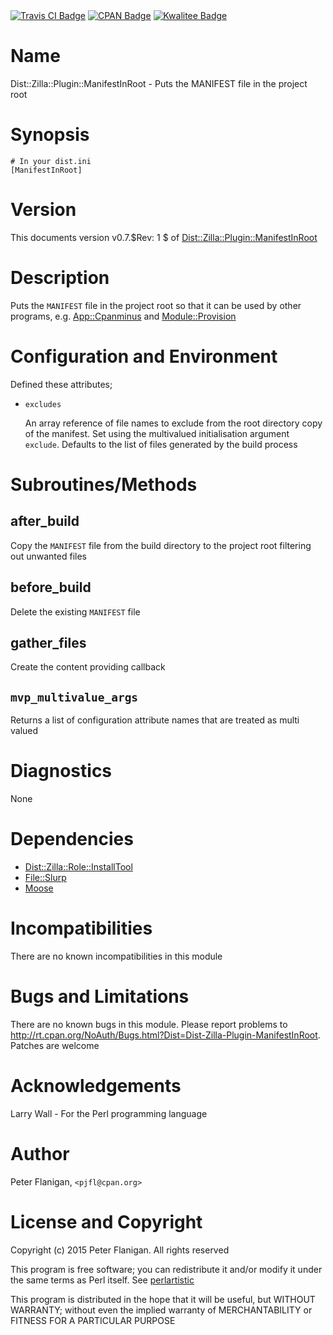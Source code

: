 <div>
    <a href="https://travis-ci.org/pjfl/p5-dist-zilla-plugin-manifestinroot"><img src="https://travis-ci.org/pjfl/p5-dist-zilla-plugin-manifestinroot.svg?branch=master" alt="Travis CI Badge"></a>
    <a href="http://badge.fury.io/pl/Dist-Zilla-Plugin-ManifestInRoot"><img src="https://badge.fury.io/pl/Dist-Zilla-Plugin-ManifestInRoot.svg" alt="CPAN Badge"></a>
    <a href="http://cpants.cpanauthors.org/dist/Dist-Zilla-Plugin-ManifestInRoot"><img src="http://cpants.cpanauthors.org/dist/Dist-Zilla-Plugin-ManifestInRoot.png" alt="Kwalitee Badge"></a>
</div>

# Name

Dist::Zilla::Plugin::ManifestInRoot - Puts the MANIFEST file in the project root

# Synopsis

    # In your dist.ini
    [ManifestInRoot]

# Version

This documents version v0.7.$Rev: 1 $ of [Dist::Zilla::Plugin::ManifestInRoot](https://metacpan.org/pod/Dist::Zilla::Plugin::ManifestInRoot)

# Description

Puts the `MANIFEST` file in the project root so that it can be used by
other programs, e.g. [App::Cpanminus](https://metacpan.org/pod/App::Cpanminus) and [Module::Provision](https://metacpan.org/pod/Module::Provision)

# Configuration and Environment

Defined these attributes;

- `excludes`

    An array reference of file names to exclude from the root directory copy of the
    manifest.  Set using the multivalued initialisation argument `exclude`.
    Defaults to the list of files generated by the build process

# Subroutines/Methods

## after\_build

Copy the `MANIFEST` file from the build directory to the project root filtering
out unwanted files

## before\_build

Delete the existing `MANIFEST` file

## gather\_files

Create the content providing callback

## `mvp_multivalue_args`

Returns a list of configuration attribute names that are treated as
multi valued

# Diagnostics

None

# Dependencies

- [Dist::Zilla::Role::InstallTool](https://metacpan.org/pod/Dist::Zilla::Role::InstallTool)
- [File::Slurp](https://metacpan.org/pod/File::Slurp)
- [Moose](https://metacpan.org/pod/Moose)

# Incompatibilities

There are no known incompatibilities in this module

# Bugs and Limitations

There are no known bugs in this module. Please report problems to
http://rt.cpan.org/NoAuth/Bugs.html?Dist=Dist-Zilla-Plugin-ManifestInRoot.
Patches are welcome

# Acknowledgements

Larry Wall - For the Perl programming language

# Author

Peter Flanigan, `<pjfl@cpan.org>`

# License and Copyright

Copyright (c) 2015 Peter Flanigan. All rights reserved

This program is free software; you can redistribute it and/or modify it
under the same terms as Perl itself. See [perlartistic](https://metacpan.org/pod/perlartistic)

This program is distributed in the hope that it will be useful,
but WITHOUT WARRANTY; without even the implied warranty of
MERCHANTABILITY or FITNESS FOR A PARTICULAR PURPOSE
